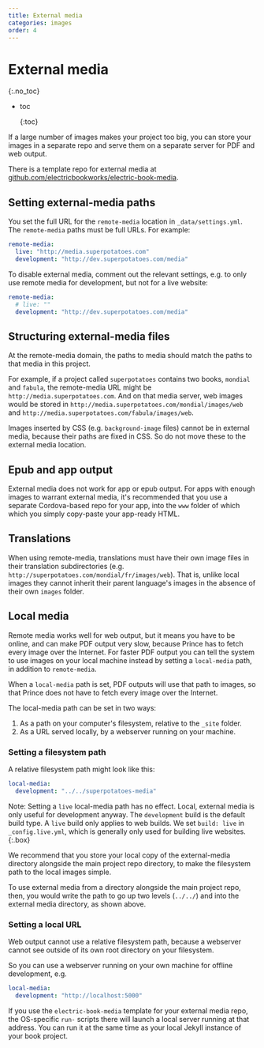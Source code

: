 ```yaml
---
title: External media
categories: images
order: 4
---
```


# External media

{:.no\_toc}

* toc

  {:toc}

If a large number of images makes your project too big, you can store your images in a separate repo and serve them on a separate server for PDF and web output.

There is a template repo for external media at [github.com/electricbookworks/electric-book-media](https://github.com/electricbookworks/electric-book-media).

## Setting external-media paths

You set the full URL for the `remote-media` location in `_data/settings.yml`. The `remote-media` paths must be full URLs. For example:

```yaml
remote-media:
  live: "http://media.superpotatoes.com"
  development: "http://dev.superpotatoes.com/media"
```

To disable external media, comment out the relevant settings, e.g. to only use remote media for development, but not for a live website:

```yaml
remote-media:
  # live: ""
  development: "http://dev.superpotatoes.com/media"
```

## Structuring external-media files

At the remote-media domain, the paths to media should match the paths to that media in this project.

For example, if a project called `superpotatoes` contains two books, `mondial` and `fabula`, the remote-media URL might be `http://media.superpotatoes.com`. And on that media server, web images would be stored in `http://media.superpotatoes.com/mondial/images/web` and `http://media.superpotatoes.com/fabula/images/web`.

Images inserted by CSS \(e.g. `background-image` files\) cannot be in external media, because their paths are fixed in CSS. So do not move these to the external media location.

## Epub and app output

External media does not work for app or epub output. For apps with enough images to warrant external media, it's recommended that you use a separate Cordova-based repo for your app, into the `www` folder of which which you simply copy-paste your app-ready HTML.

## Translations

When using remote-media, translations must have their own image files in their translation subdirectories \(e.g. `http://superpotatoes.com/mondial/fr/images/web`\). That is, unlike local images they cannot inherit their parent language's images in the absence of their own `images` folder.

## Local media

Remote media works well for web output, but it means you have to be online, and can make PDF output very slow, because Prince has to fetch every image over the Internet. For faster PDF output you can tell the system to use images on your local machine instead by setting a `local-media` path, in addition to `remote-media`.

When a `local-media` path is set, PDF outputs will use that path to images, so that Prince does not have to fetch every image over the Internet.

The local-media path can be set in two ways:

1. As a path on your computer's filesystem, relative to the `_site` folder.
2. As a URL served locally, by a webserver running on your machine.

### Setting a filesystem path

A relative filesystem path might look like this:

```yaml
local-media:
  development: "../../superpotatoes-media"
```

Note: Setting a `live` local-media path has no effect. Local, external media is only useful for development anyway. The `development` build is the default build type. A `live` build only applies to web builds. We set `build: live` in `_config.live.yml`, which is generally only used for building live websites. {:.box}

We recommend that you store your local copy of the external-media directory alongside the main project repo directory, to make the filesystem path to the local images simple.

To use external media from a directory alongside the main project repo, then, you would write the path to go up two levels \(`../../`\) and into the external media directory, as shown above.

### Setting a local URL

Web output cannot use a relative filesystem path, because a webserver cannot see outside of its own root directory on your filesystem.

So you can use a webserver running on your own machine for offline development, e.g.

```yaml
local-media:
  development: "http://localhost:5000"
```

If you use the `electric-book-media` template for your external media repo, the OS-specific `run-` scripts there will launch a local server running at that address. You can run it at the same time as your local Jekyll instance of your book project.


